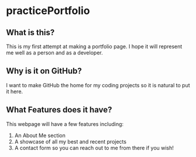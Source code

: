 # practicePortfolio

## What is this?
This is my first attempt at making a portfolio page. I hope it will represent me well as a person and as a developer.

## Why is it on GitHub?
I want to make GitHub the home for my coding projects so it is natural to put it here.

## What Features does it have?

This webpage will have a few features including:

1. An About Me section
2. A showcase of all my best and recent projects
3. A contact form so you can reach out to me from there if you wish!


